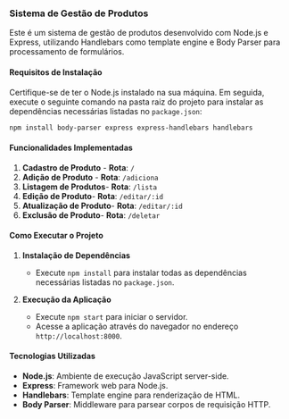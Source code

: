 ### Sistema de Gestão de Produtos

Este é um sistema de gestão de produtos desenvolvido com Node.js e Express, utilizando Handlebars como template engine e Body Parser para processamento de formulários.

#### Requisitos de Instalação

Certifique-se de ter o Node.js instalado na sua máquina. Em seguida, execute o seguinte comando na pasta raiz do projeto para instalar as dependências necessárias listadas no `package.json`:

```bash
npm install body-parser express express-handlebars handlebars
```

#### Funcionalidades Implementadas

1. **Cadastro de Produto** - **Rota**: `/`
2. **Adição de Produto** - **Rota**: `/adiciona`
3. **Listagem de Produtos**- **Rota**: `/lista`
4. **Edição de Produto**- **Rota**: `/editar/:id`
5. **Atualização de Produto**- **Rota**: `/editar/:id`
6. **Exclusão de Produto**- **Rota**: `/deletar`

#### Como Executar o Projeto

1. **Instalação de Dependências**

   - Execute `npm install` para instalar todas as dependências necessárias listadas no `package.json`.

2. **Execução da Aplicação**

   - Execute `npm start` para iniciar o servidor.
   - Acesse a aplicação através do navegador no endereço `http://localhost:8000`.

#### Tecnologias Utilizadas

- **Node.js**: Ambiente de execução JavaScript server-side.
- **Express**: Framework web para Node.js.
- **Handlebars**: Template engine para renderização de HTML.
- **Body Parser**: Middleware para parsear corpos de requisição HTTP.

